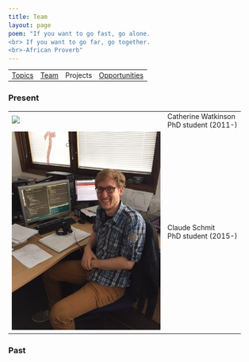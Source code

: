 ```yaml
---
title: Team
layout: page
poem: "If you want to go fast, go alone. 
<br> If you want to go far, go together.
<br>-African Proverb"
---
```

<table width="100%"><tr>
<td> <a href="research.html">Topics</a> </td>
<td> <a href="firstdawnteam.html">Team</a> </td> 
<td> Projects </td> 
<td> <a href="jobs.html">Opportunities</a> </td>
</tr></table>

### Present

<table width="100%"><tr>
<tr> <td> <img src="{{ site.url }}/images/catherine_small_copy.JPG" width="300" > </td>
<td>Catherine Watkinson <br> PhD student (2011-)</td></tr>
<tr> <td><img src="images/claude_small_copy.JPG" width="300" > </td>
<td>Claude Schmit  <br> PhD student (2015-)</td></tr> 
</tr></table>

### Past


